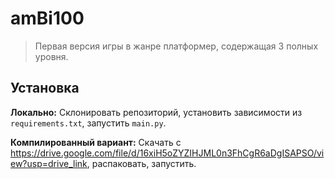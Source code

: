 # amBi100
> Первая версия игры в жанре платформер, содержащая 3 полных уровня.

## Установка
**Локально:**
Склонировать репозиторий, установить зависимости из ```requirements.txt```, запустить ```main.py```.

**Компилированный вариант:**
Скачать с https://drive.google.com/file/d/16xiH5oZYZIHJML0n3FhCgR6aDgISAPSO/view?usp=drive_link, распаковать, запустить.
